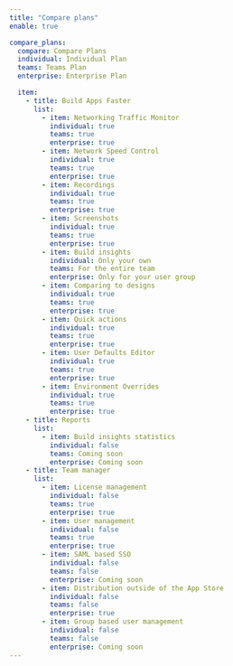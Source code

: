 ```yaml
---
title: "Compare plans"
enable: true

compare_plans:
  compare: Compare Plans
  individual: Individual Plan
  teams: Teams Plan
  enterprise: Enterprise Plan

  item:
    - title: Build Apps Faster
      list:
        - item: Networking Traffic Monitor
          individual: true
          teams: true
          enterprise: true
        - item: Network Speed Control
          individual: true
          teams: true
          enterprise: true
        - item: Recordings
          individual: true
          teams: true
          enterprise: true
        - item: Screenshots
          individual: true
          teams: true
          enterprise: true
        - item: Build insights
          individual: Only your own
          teams: For the entire team
          enterprise: Only for your user group
        - item: Comparing to designs
          individual: true
          teams: true
          enterprise: true
        - item: Quick actions
          individual: true
          teams: true
          enterprise: true
        - item: User Defaults Editor
          individual: true
          teams: true
          enterprise: true
        - item: Environment Overrides
          individual: true
          teams: true
          enterprise: true
    - title: Reports
      list:
        - item: Build insights statistics
          individual: false
          teams: Coming soon
          enterprise: Coming soon
    - title: Team manager
      list:
        - item: License management
          individual: false
          teams: true
          enterprise: true
        - item: User management
          individual: false
          teams: true
          enterprise: true
        - item: SAML based SSO
          individual: false
          teams: false
          enterprise: Coming soon
        - item: Distribution outside of the App Store
          individual: false
          teams: false
          enterprise: true
        - item: Group based user management
          individual: false
          teams: false
          enterprise: Coming soon
---
```

